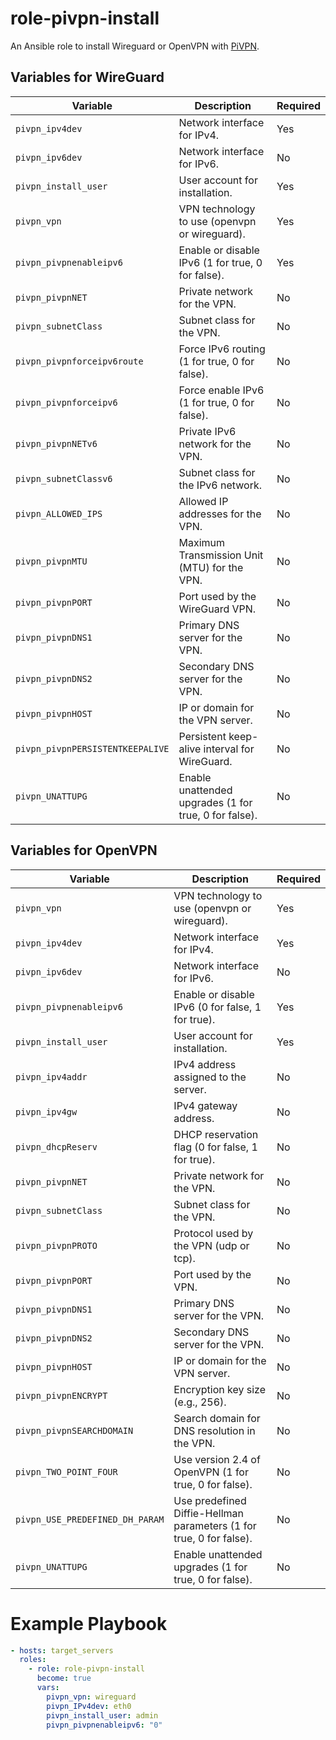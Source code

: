 # role-pivpn-install

An Ansible role to install Wireguard or OpenVPN with [PiVPN](https://github.com/pivpn/pivpn).

## Variables for WireGuard

| Variable                   | Description                                      | Required  |
|----------------------------|--------------------------------------------------|-----------|
| `pivpn_ipv4dev`            | Network interface for IPv4.                      | Yes       |
| `pivpn_ipv6dev`            | Network interface for IPv6.                      | No        |
| `pivpn_install_user`       | User account for installation.                   | Yes       |
| `pivpn_vpn`                | VPN technology to use (openvpn or wireguard).    | Yes       |
| `pivpn_pivpnenableipv6`          | Enable or disable IPv6 (1 for true, 0 for false).| Yes       |
| `pivpn_pivpnNET`           | Private network for the VPN.                     | No        |
| `pivpn_subnetClass`        | Subnet class for the VPN.                        | No        |
| `pivpn_pivpnforceipv6route`| Force IPv6 routing (1 for true, 0 for false).    | No        |
| `pivpn_pivpnforceipv6`     | Force enable IPv6 (1 for true, 0 for false).     | No        |
| `pivpn_pivpnNETv6`         | Private IPv6 network for the VPN.                | No        |
| `pivpn_subnetClassv6`      | Subnet class for the IPv6 network.               | No        |
| `pivpn_ALLOWED_IPS`        | Allowed IP addresses for the VPN.                | No        |
| `pivpn_pivpnMTU`           | Maximum Transmission Unit (MTU) for the VPN.     | No        |
| `pivpn_pivpnPORT`          | Port used by the WireGuard VPN.                  | No        |
| `pivpn_pivpnDNS1`          | Primary DNS server for the VPN.                  | No        |
| `pivpn_pivpnDNS2`          | Secondary DNS server for the VPN.                | No        |
| `pivpn_pivpnHOST`          | IP or domain for the VPN server.                 | No        |
| `pivpn_pivpnPERSISTENTKEEPALIVE`  | Persistent keep-alive interval for WireGuard. | No    |
| `pivpn_UNATTUPG`           | Enable unattended upgrades (1 for true, 0 for false).| No    |

## Variables for OpenVPN

| Variable                   | Description                                      | Required  |
|----------------------------|--------------------------------------------------|-----------|
| `pivpn_vpn`                | VPN technology to use (openvpn or wireguard).    | Yes       |
| `pivpn_ipv4dev`            | Network interface for IPv4.                      | Yes       |
| `pivpn_ipv6dev`            | Network interface for IPv6.                      | No        |
| `pivpn_pivpnenableipv6`    | Enable or disable IPv6 (0 for false, 1 for true).| Yes       |
| `pivpn_install_user`       | User account for installation.                   | Yes       |
| `pivpn_ipv4addr`           | IPv4 address assigned to the server.             | No        |
| `pivpn_ipv4gw`             | IPv4 gateway address.                            | No        |
| `pivpn_dhcpReserv`         | DHCP reservation flag (0 for false, 1 for true). | No        |
| `pivpn_pivpnNET`           | Private network for the VPN.                     | No        |
| `pivpn_subnetClass`        | Subnet class for the VPN.                        | No        |
| `pivpn_pivpnPROTO`         | Protocol used by the VPN (udp or tcp).           | No        |
| `pivpn_pivpnPORT`          | Port used by the VPN.                            | No        |
| `pivpn_pivpnDNS1`          | Primary DNS server for the VPN.                  | No        |
| `pivpn_pivpnDNS2`          | Secondary DNS server for the VPN.                | No        |
| `pivpn_pivpnHOST`          | IP or domain for the VPN server.                 | No        |
| `pivpn_pivpnENCRYPT`       | Encryption key size (e.g., 256).                 | No        |
| `pivpn_pivpnSEARCHDOMAIN`  | Search domain for DNS resolution in the VPN.     | No        |
| `pivpn_TWO_POINT_FOUR`     | Use version 2.4 of OpenVPN (1 for true, 0 for false).| No    |
| `pivpn_USE_PREDEFINED_DH_PARAM`| Use predefined Diffie-Hellman parameters (1 for true, 0 for false).| No|
| `pivpn_UNATTUPG`           | Enable unattended upgrades (1 for true, 0 for false).| No    |


# Example Playbook

```yaml
- hosts: target_servers
  roles:
    - role: role-pivpn-install
      become: true
      vars:
        pivpn_vpn: wireguard
        pivpn_IPv4dev: eth0
        pivpn_install_user: admin
        pivpn_pivpnenableipv6: "0"